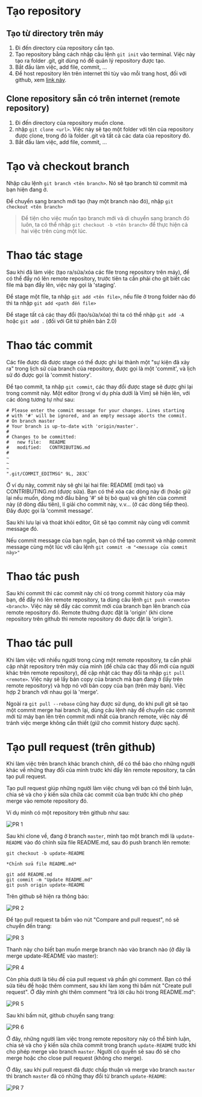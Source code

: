 # Tạo repository

## Tạo từ directory trên máy

1. Đi đến directory của repository cần tạo.
2. Tạo repository bằng cách nhập câu lệnh `git init` vào terminal. Việc này tạo ra folder .git, git dùng nó để quản lý repository được tạo.
3. Bắt đầu làm việc, add file, commit, ...
4. Để host repository lên trên internet thì tùy vào mỗi trang host, đối với github, xem [link này](https://docs.github.com/en/github/importing-your-projects-to-github/importing-source-code-to-github/adding-an-existing-project-to-github-using-the-command-line).

## Clone repository sẵn có trên internet (remote repository)

1. Đi đến directory của repository muốn clone.
2. nhập `git clone <url>`. Việc này sẽ tạo một folder với tên của repository được clone, trong đó là folder .git và tất cả các data của repository đó.
3. Bắt đầu làm việc, add file, commit, ...

# Tạo và checkout branch

Nhập câu lệnh `git branch <tên branch>`. Nó sẽ tạo branch từ commit mà bạn hiện đang ở.

Để chuyển sang branch mới tạo (hay một branch nào đó), nhập `git checkout <tên branch>`

> Để tiện cho việc muốn tạo branch mới và di chuyển sang branch đó luôn, ta có thể nhập `git checkout -b <tên branch>` để thực hiện cả hai việc trên cùng một lúc.

# Thao tác stage

Sau khi đã làm việc (tạo ra/sửa/xóa các file trong repository trên máy), để có thể đẩy nó lên remote repository, trước tiên ta cần phải cho git biết các file mà bạn đẩy lên, việc này gọi là 'staging'.

Để stage một file, ta nhập `git add <tên file>`, nếu file ở trong folder nào đó thì ta nhập `git add <path đến file>`

Để stage tất cả các thay đổi (tạo/sửa/xóa) thì ta có thể nhập `git add -A` hoặc `git add .` (đối với Git từ phiên bản 2.0)

# Thao tác commit

Các file được đã được stage có thể được ghi lại thành một "sự kiện đã xảy ra" trong lịch sử của branch của repository, được gọi là một 'commit', và lịch sử đó được gọi là 'commit history'.

Để tạo commit, ta nhập `git commit`, các thay đổi được stage sẽ được ghi lại trong commit này. Một editor (trong ví dụ phía dưới là Vim) sẽ hiện lên, với các dòng tương tự như sau:

```
# Please enter the commit message for your changes. Lines starting
# with '#' will be ignored, and an empty message aborts the commit.
# On branch master
# Your branch is up-to-date with 'origin/master'.
#
# Changes to be committed:
#	new file:   README
#	modified:   CONTRIBUTING.md
#
~
~
~
".git/COMMIT_EDITMSG" 9L, 283C`
```

Ở ví dụ này, commit này sẽ ghi lại hai file: README (mới tạo) và CONTRIBUTING.md (được sửa). Bạn có thể xóa các dòng này đi (hoặc giữ lại nếu muốn, dòng mở đầu bằng '#' sẽ bị bỏ qua) và ghi tên của commit này (ở dòng đầu tiên), lí giải cho commit này, v.v... (ở các dòng tiếp theo). Đây được gọi là 'commit message'.

Sau khi lưu lại và thoát khỏi editor, Git sẽ tạo commit này cùng với commit message đó.

Nếu commit message của bạn ngắn, bạn có thể tạo commit và nhập commit message cùng một lúc với câu lệnh `git commit -m "<message của commit này>"`

# Thao tác push

Sau khi commit thì các commit này chỉ có trong commit history của máy bạn, để đẩy nó lên remote repository, ta dùng câu lệnh `git push <remote> <branch>`. Việc này sẽ đẩy các commit mới của branch bạn lên branch của remote repository đó. Remote thường được đặt là 'origin' (khi clone repository trên github thì remote repository đó được đặt là 'origin').

# Thao tác pull

Khi làm việc với nhiều người trong cùng một remote repository, ta cần phải cập nhật repository trên máy của mình (để chứa các thay đổi mới của người khác trên remote repository), để cập nhật các thay đổi ta nhập `git pull <remote>`. Việc này sẽ lấy bản copy của branch mà bạn đang ở (lấy trên remote repository) và hợp nó với bản copy của bạn (trên máy bạn). Việc hợp 2 branch với nhau gọi là 'merge'.

Ngoài ra `git pull --rebase` cũng hay được sử dụng, do khi pull git sẽ tạo một commit merge hai branch lại, dùng câu lệnh này để chuyển các commit mới từ máy bạn lên trên commit mới nhất của branch remote, việc này để tránh việc merge không cần thiết (giữ cho commit history được sạch).

# Tạo pull request (trên github)

Khi làm việc trên branch khác branch chính, để có thể báo cho những người khác về những thay đổi của mình trước khi đẩy lên remote repository, ta cần tạo pull request.

Tạo pull request giúp những người làm việc chung với bạn có thể bình luận, chia sẻ và cho ý kiến sửa chữa các commit của bạn trước khi cho phép merge vào remote repository đó.

Ví dụ mình có một repository trên github như sau:

![PR 1](../BaoCao/images/PR1.png)

Sau khi clone về, đang ở branch `master`, mình tạo một branch mới là `update-README` vào đó chỉnh sửa file README.md, sau đó push branch lên remote:

```
git checkout -b update-README

*Chỉnh sửa file README.md*

git add README.md
git commit -m "Update README.md"
git push origin update-README
```

Trên github sẽ hiện ra thông báo:

![PR 2](../BaoCao/images/PR2.png)

Để tạo pull request ta bấm vào nút "Compare and pull request", nó sẽ chuyển đến trang:

![PR 3](../BaoCao/images/PR3.png)

Thanh này cho biết bạn muốn merge branch nào vào branch nào (ở đây là merge update-README vào master):

![PR 4](../BaoCao/images/PR4.png)

Còn phía dưới là tiêu đề của pull request và phần ghi comment. Bạn có thể sửa tiêu đề hoặc thêm comment, sau khi làm xong thì bấm nút "Create pull request". Ở đây mình ghi thêm comment "trả lời câu hỏi trong README.md":

![PR 5](../BaoCao/images/PR5.png)

Sau khi bấm nút, github chuyển sang trang:

![PR 6](../BaoCao/images/PR6.png)

Ở đây, những người làm việc trong remote repository này có thể bình luận, chia sẻ và cho ý kiến sửa chữa commit trong branch `update-README` trước khi cho phép merge vào branch `master`.
Người có quyền sẽ sau đó sẽ cho merge hoặc cho close pull request (không cho merge).

Ở đây, sau khi pull request đã được chấp thuận và merge vào branch `master` thì branch `master` đã có những thay đổi từ branch `update-README`:

![PR 7](../BaoCao/images/PR7.png)
